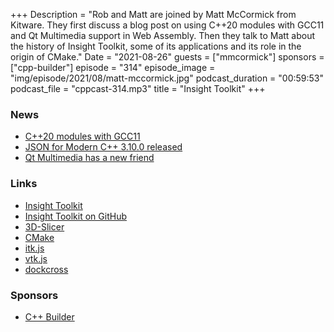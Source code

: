 +++
Description = "Rob and Matt are joined by Matt McCormick from Kitware. They first discuss a blog post on using C++20 modules with GCC11 and Qt Multimedia support in Web Assembly. Then they talk to Matt about the history of Insight Toolkit, some of its applications and its role in the origin of CMake."
Date = "2021-08-26"
guests = ["mmcormick"]
sponsors = ["cpp-builder"]
episode = "314"
episode_image = "img/episode/2021/08/matt-mccormick.jpg"
podcast_duration = "00:59:53"
podcast_file = "cppcast-314.mp3"
title = "Insight Toolkit"
+++

### News ###

 - [C++20 modules with GCC11](https://blog.feabhas.com/2021/08/c20-modules-with-gcc11/)
 - [JSON for Modern C++ 3.10.0 released](https://old.reddit.com/r/cpp/comments/p69plb/json_for_modern_c_3100/)
 - [Qt Multimedia has a new friend](http://qtandeverything.blogspot.com/2021/08/qt-multimedia-has-new-friend.html)

### Links ###

 - [Insight Toolkit](https://itk.org/)
 - [Insight Toolkit on GitHub](https://github.com/InsightSoftwareConsortium/ITK)
 - [3D-Slicer](https://www.slicer.org/)
 - [CMake](https://cmake.org/)
 - [itk.js](https://insightsoftwareconsortium.github.io/itk-js/)
 - [vtk.js](https://kitware.github.io/vtk-js/index.html)
 - [dockcross](https://github.com/dockcross/dockcross)

### Sponsors ###

- [C++ Builder](https://www.embarcadero.com/products/cbuilder/start-for-free?utm_source=CppCast&utm_medium=AffiliateOutreach&utm_content=BannerCppCast)

